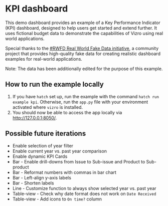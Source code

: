 # KPI dashboard

This demo dashboard provides an example of a Key Performance Indicator (KPI) dashboard, designed to help users get started and extend further.
It uses fictional budget data to demonstrate the capabilities of Vizro using real world applications.

Special thanks to the [#RWFD Real World Fake Data initiative](https://opendatainitiative.io/), a community project that
provides high-quality fake data for creating realistic dashboard examples for real-world applications.

Note: The data has been additionally edited for the purpose of this example.

## How to run the example locally

1. If you have `hatch` set up, run the example with the command `hatch run example kpi`. Otherwise, run the `app.py` file with your environment activated where `vizro` is installed.
2. You should now be able to access the app locally via http://127.0.0.1:8050/.

## Possible future iterations

- Enable selection of year filter
- Enable current year vs. past year comparison
- Enable dynamic KPI Cards
- Bar - Enable drill-downs from Issue to Sub-issue and Product to Sub-product
- Bar - Reformat numbers with commas in bar chart
- Bar - Left-align y-axis labels
- Bar - Shorten labels
- Line - Customize function to always show selected year vs. past year
- Table-view - Check why date format does not work on `Date Received`
- Table-view - Add icons to `On time?` column
